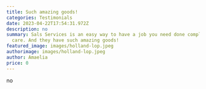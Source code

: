 ```yaml
---
title: Such amazing goods!
categories: Testimonials
date: 2023-04-22T17:54:31.972Z
description: no
summary: Sals Services is an easy way to have a job you need done completed with
  care. And they have such amazing goods!
featured_image: images/holland-lop.jpeg
authorimage: images/holland-lop.jpeg
author: Amaelia
price: 0
---
```

no